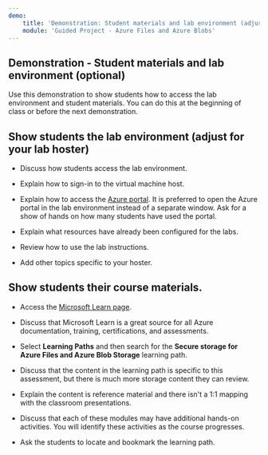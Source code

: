 ```yaml
---
demo:
    title: 'Demonstration: Student materials and lab environment (adjust)'
    module: 'Guided Project - Azure Files and Azure Blobs'
---
```

## Demonstration - Student materials and lab environment (optional)

Use this demonstration to show students how to access the lab environment and student materials. You can do this at the beginning of class or before the next demonstration. 

## Show students the lab environment (adjust for your lab hoster)

- Discuss how students access the lab environment. 

- Explain how to sign-in to the virtual machine host.

- Explain how to access the [Azure portal](https://portal.azure.com). It is preferred to open the Azure portal in the lab environment instead of a separate window. Ask for a show of hands on how many students have used the portal. 

- Explain what resources have already been configured for the labs.

- Review how to use the lab instructions. 

- Add other topics specific to your hoster. 

## Show students their course materials.

- Access the [Microsoft Learn page](https://learn.microsoft.com).

- Discuss that Microsoft Learn is a great source for all Azure documentation, training, certifications, and assessments. 

- Select **Learning Paths** and then search for the **Secure storage for Azure Files and Azure Blob Storage** learning path.

- Discuss that the content in the learning path is specific to this assessment, but there is much more storage content they can review.

- Explain the content is reference material and there isn't a 1:1 mapping with the classroom presentations.

- Discuss that each of these modules may have additional hands-on activities. You will identify these activities as the course progresses. 

- Ask the students to locate and bookmark the learning path.

 
